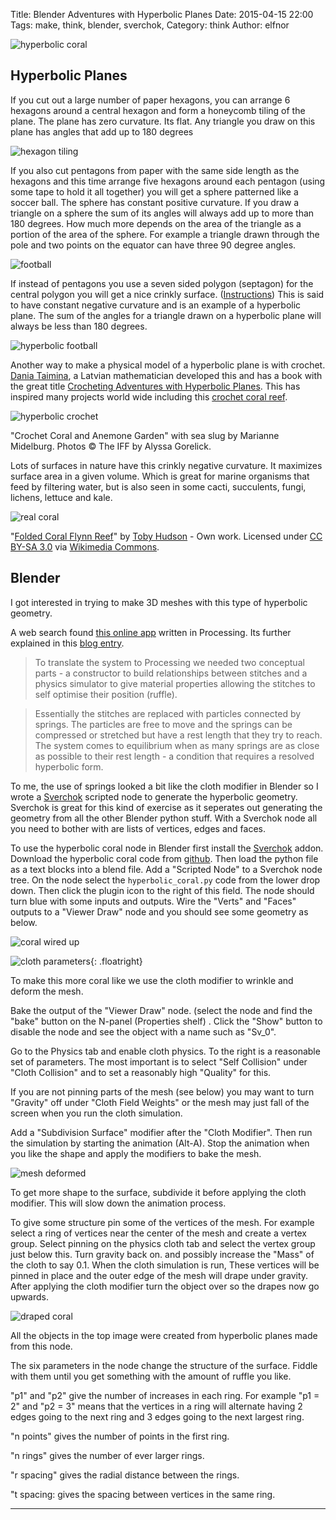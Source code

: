 Title: Blender Adventures with Hyperbolic Planes
Date: 2015-04-15 22:00
Tags: make, think, blender, sverchok, 
Category: think
Author: elfnor

![hyperbolic coral](/images/coral_node_28.png)

Hyperbolic Planes
-----------------

If you cut out a large number of paper hexagons, you can arrange 6 hexagons around a central hexagon and form a honeycomb tiling of the plane. The plane has zero curvature. Its flat. Any triangle you draw on this plane has angles that add up to 180 degrees

![hexagon tiling](/images/hexagon_plane.png)

If you also cut pentagons from paper with the same side length as the hexagons and this time arrange five hexagons around each pentagon (using some tape to hold it all together) you will get a sphere patterned like a soccer ball. The sphere has constant positive curvature. If you draw a triangle on a sphere the sum of its angles will always add up to more than 180 degrees. How much more depends on the area of the triangle as a portion of the area of the sphere. For example a triangle drawn through the pole and two points on the equator can have three 90 degree angles.

![football](/images/hexagon_sphere.png)

If instead of pentagons you use a seven sided polygon (septagon) for the central polygon you will get a nice crinkly surface. ([Instructions](http://www.math.tamu.edu/~frank.sottile/research/subject/stories/hyperbolic_football/index.html)) This is said to have constant negative curvature and is an example of a hyperbolic plane. The sum of the angles for a triangle drawn on a hyperbolic plane will always be less than 180 degrees.

![hyperbolic football](/images/hyperbolic_football_convoluted.jpg)

Another way to  make a physical model of a hyperbolic plane is with crochet. [Dania Taimina](http://www.math.cornell.edu/~dtaimina/), a Latvian mathematician developed this and has a book with the great title [Crocheting Adventures with Hyperbolic Planes](http://www.amazon.com/Crocheting-Adventures-Hyperbolic-Planes-Taimina/dp/1568814526). This has inspired many projects world wide including this [crochet coral reef](http://crochetcoralreef.org/coral-reef-gallery.php).

![hyperbolic crochet](/images/reef1.jpg)

"Crochet Coral and Anemone Garden" with sea slug by Marianne Midelburg.
Photos © The IFF by Alyssa Gorelick.

Lots of surfaces in nature have this crinkly negative curvature. It maximizes surface area in a given volume. Which is great for marine organisms that feed by filtering water, but is also seen in some cacti, succulents, fungi, lichens, lettuce and kale.

![real coral](/images/576px-Folded_Coral_Flynn_Reef.jpg)

"<a href="http://commons.wikimedia.org/wiki/File:Folded_Coral_Flynn_Reef.jpg#/media/File:Folded_Coral_Flynn_Reef.jpg">Folded Coral Flynn Reef</a>" by <a href="//commons.wikimedia.org/wiki/User:99of9" title="User:99of9">Toby Hudson</a> - <span class="int-own-work" lang="en">Own work</span>. Licensed under <a title="Creative Commons Attribution-Share Alike 3.0" href="http://creativecommons.org/licenses/by-sa/3.0">CC BY-SA 3.0</a> via <a href="//commons.wikimedia.org/wiki/">Wikimedia Commons</a>.


Blender
-------

I got interested in trying to make 3D meshes with this type of hyperbolic geometry. 

A web search found [this online app](http://www.openprocessing.org/sketch/9406) written in Processing. Its further explained in this [blog entry](http://x-polis.blogspot.com.au/2011/04/hyperbolic-coral.html). 

>To translate the system to Processing we needed two conceptual parts - a constructor to build relationships between stitches and a physics simulator to give material properties allowing the stitches to self optimise their position (ruffle).

>Essentially the stitches are replaced with particles connected by springs. The particles are free to move and the springs can be compressed or stretched but have a rest length that they try to reach. The system comes to equilibrium when as many springs are as close as possible to their rest length - a condition that requires a resolved hyperbolic form.

To me, the use of springs looked a bit like the cloth modifier in Blender so I wrote a [Sverchok](http://nikitron.cc.ua/sverchok_en.html) scripted node to generate the hyperbolic geometry. Sverchok is great for this kind of exercise as it seperates out generating the geometry from all the other Blender python stuff. With a Sverchok node all you need to bother with are lists of vertices, edges and faces.

To use the hyperbolic coral node in Blender first install the [Sverchok](http://nikitron.cc.ua/sverchok_en.html) addon. Download the hyperbolic coral code from [github](https://github.com/elfnor/hyperbolic_coral). Then load the python file as a text blocks into a blend file. Add a "Scripted Node" to a Sverchok node tree. On the node select the ```hyperbolic_coral.py``` code from the lower drop down. Then click the plugin icon to the right of this field. The node should turn blue with some inputs and outputs. Wire the "Verts" and "Faces" outputs to a "Viewer Draw" node and you should see some geometry as below.

![coral wired up](/images/coral_node_radius.blend.png)

![cloth parameters](/images/coral_node_radius.blend1.png){: .floatright}

To make this more coral like we use the cloth modifier to wrinkle and deform the mesh.

Bake the output of the "Viewer Draw" node. (select the node and find the "bake" button on the N-panel (Properties shelf) . Click the "Show" button to disable the node  and see the object with a name such as "Sv_0".

Go to the Physics tab and enable cloth physics. To the right is a reasonable set of parameters. The most important is to select "Self Collision" under "Cloth Collision" and to set a reasonably high "Quality" for this.

If you are not pinning parts of the mesh (see below) you may want to turn "Gravity" off under "Cloth Field Weights" or the mesh may just fall of the screen when you run the cloth simulation.

Add a "Subdivision Surface" modifier after the "Cloth Modifier". Then run the simulation by starting the animation (Alt-A). Stop the animation when you like the shape and apply the modifiers to bake the mesh.

![mesh deformed](/images/coral_node_radius.blend2.png)
 
To get more shape to the surface, subdivide it before applying the cloth modifier. This will slow down the animation process. 

To give some structure pin some of the vertices of the mesh. For example select a ring of vertices near the center of the mesh and create a vertex group. Select pinning on the physics cloth tab and select the vertex group just below this.  Turn gravity back on. and possibly increase the "Mass" of the cloth to say 0.1. When the cloth simulation is run, These vertices will be pinned in place and the outer edge of the mesh will drape under gravity. After applying the cloth modifier turn the object over so the drapes now go upwards.

![draped coral](/images/coral_node_draped.png)

All the objects in the top image were created from hyperbolic planes made from this node.

The six parameters in the node change the structure of the surface. Fiddle with them until you get something with the amount of ruffle you like.

"p1" and "p2" give the number of increases in each ring. For example "p1 = 2" and "p2 = 3" means that the vertices in a ring will alternate having 2 edges going to the next ring and 3 edges going to the next largest ring.

"n points" gives the number of points in the first ring.

"n rings" gives the number of ever larger rings.

"r spacing" gives the radial distance between the rings.

"t spacing: gives the spacing between vertices in the same ring.

-----------------------------------------------------------------------------------







